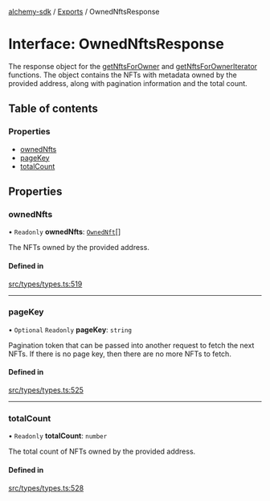 [alchemy-sdk](../README.md) / [Exports](../modules.md) / OwnedNftsResponse

# Interface: OwnedNftsResponse

The response object for the [getNftsForOwner](../classes/NftNamespace.md#getnftsforowner) and
[getNftsForOwnerIterator](../classes/NftNamespace.md#getnftsforowneriterator) functions. The object contains the NFTs with
metadata owned by the provided address, along with pagination information and
the total count.

## Table of contents

### Properties

- [ownedNfts](OwnedNftsResponse.md#ownednfts)
- [pageKey](OwnedNftsResponse.md#pagekey)
- [totalCount](OwnedNftsResponse.md#totalcount)

## Properties

### ownedNfts

• `Readonly` **ownedNfts**: [`OwnedNft`](OwnedNft.md)[]

The NFTs owned by the provided address.

#### Defined in

[src/types/types.ts:519](https://github.com/alchemyplatform/alchemy-sdk-js/blob/145ea50/src/types/types.ts#L519)

___

### pageKey

• `Optional` `Readonly` **pageKey**: `string`

Pagination token that can be passed into another request to fetch the next
NFTs. If there is no page key, then there are no more NFTs to fetch.

#### Defined in

[src/types/types.ts:525](https://github.com/alchemyplatform/alchemy-sdk-js/blob/145ea50/src/types/types.ts#L525)

___

### totalCount

• `Readonly` **totalCount**: `number`

The total count of NFTs owned by the provided address.

#### Defined in

[src/types/types.ts:528](https://github.com/alchemyplatform/alchemy-sdk-js/blob/145ea50/src/types/types.ts#L528)
